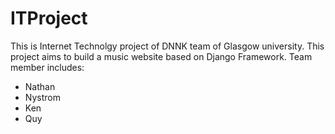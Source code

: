 # ITProject
This is Internet Technolgy project of DNNK team of Glasgow university. This project aims to build a music website based on Django Framework.
Team member includes:
   + Nathan 
   + Nystrom
   + Ken
   + Quy
